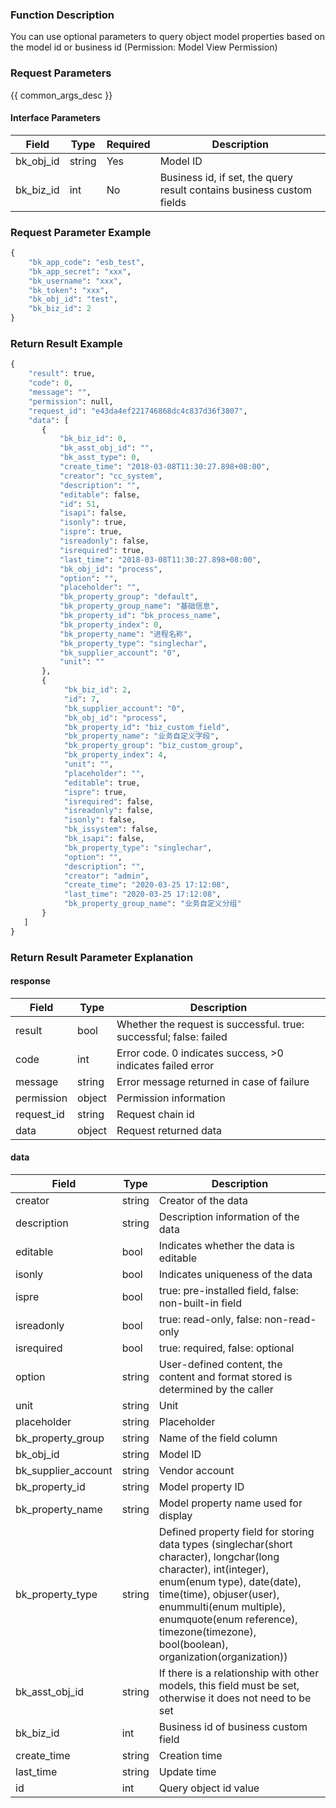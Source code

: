 ### Function Description

You can use optional parameters to query object model properties based on the model id or business id (Permission: Model View Permission)

### Request Parameters

{{ common_args_desc }}

#### Interface Parameters

| Field     | Type   | Required | Description                                                  |
| --------- | ------ | -------- | ------------------------------------------------------------ |
| bk_obj_id | string | Yes      | Model ID                                                     |
| bk_biz_id | int    | No       | Business id, if set, the query result contains business custom fields |

### Request Parameter Example

```python
{
    "bk_app_code": "esb_test",
    "bk_app_secret": "xxx",
    "bk_username": "xxx",
    "bk_token": "xxx",
    "bk_obj_id": "test",
    "bk_biz_id": 2
}
```

### Return Result Example

```python
{
    "result": true,
    "code": 0,
    "message": "",
    "permission": null,
    "request_id": "e43da4ef221746868dc4c837d36f3807",
    "data": [
       {
           "bk_biz_id": 0,
           "bk_asst_obj_id": "",
           "bk_asst_type": 0,
           "create_time": "2018-03-08T11:30:27.898+08:00",
           "creator": "cc_system",
           "description": "",
           "editable": false,
           "id": 51,
           "isapi": false,
           "isonly": true,
           "ispre": true,
           "isreadonly": false,
           "isrequired": true,
           "last_time": "2018-03-08T11:30:27.898+08:00",
           "bk_obj_id": "process",
           "option": "",
           "placeholder": "",
           "bk_property_group": "default",
           "bk_property_group_name": "基础信息",
           "bk_property_id": "bk_process_name",
           "bk_property_index": 0,
           "bk_property_name": "进程名称",
           "bk_property_type": "singlechar",
           "bk_supplier_account": "0",
           "unit": ""
       },
       {
            "bk_biz_id": 2,
            "id": 7,
            "bk_supplier_account": "0",
            "bk_obj_id": "process",
            "bk_property_id": "biz_custom_field",
            "bk_property_name": "业务自定义字段",
            "bk_property_group": "biz_custom_group",
            "bk_property_index": 4,
            "unit": "",
            "placeholder": "",
            "editable": true,
            "ispre": true,
            "isrequired": false,
            "isreadonly": false,
            "isonly": false,
            "bk_issystem": false,
            "bk_isapi": false,
            "bk_property_type": "singlechar",
            "option": "",
            "description": "",
            "creator": "admin",
            "create_time": "2020-03-25 17:12:08",
            "last_time": "2020-03-25 17:12:08",
            "bk_property_group_name": "业务自定义分组"
       }
   ]
}
```

### Return Result Parameter Explanation

#### response

| Field       | Type   | Description                                                  |
| ---------- | ------ | ------------------------------------------------------------ |
| result     | bool   | Whether the request is successful. true: successful; false: failed |
| code       | int    | Error code. 0 indicates success, >0 indicates failed error   |
| message    | string | Error message returned in case of failure                    |
| permission | object | Permission information                                       |
| request_id | string | Request chain id                                             |
| data       | object | Request returned data                                        |

#### data

| Field               | Type   | Description                                                  |
| ------------------- | ------ | ------------------------------------------------------------ |
| creator             | string | Creator of the data                                          |
| description         | string | Description information of the data                          |
| editable            | bool   | Indicates whether the data is editable                       |
| isonly              | bool   | Indicates uniqueness of the data                             |
| ispre               | bool   | true: pre-installed field, false: non-built-in field         |
| isreadonly          | bool   | true: read-only, false: non-read-only                        |
| isrequired          | bool   | true: required, false: optional                              |
| option              | string | User-defined content, the content and format stored is determined by the caller |
| unit                | string | Unit                                                         |
| placeholder         | string | Placeholder                                                  |
| bk_property_group   | string | Name of the field column                                     |
| bk_obj_id           | string | Model ID                                                     |
| bk_supplier_account | string | Vendor account                                               |
| bk_property_id      | string | Model property ID                                            |
| bk_property_name    | string | Model property name used for display                         |
| bk_property_type    | string | Defined property field for storing data types (singlechar(short character), longchar(long character), int(integer), enum(enum type), date(date), time(time), objuser(user), enummulti(enum multiple), enumquote(enum reference), timezone(timezone), bool(boolean), organization(organization)) |
| bk_asst_obj_id      | string | If there is a relationship with other models, this field must be set, otherwise it does not need to be set |
| bk_biz_id           | int    | Business id of business custom field                         |
| create_time         | string | Creation time                                                |
| last_time           | string | Update time                                                  |
| id                  | int    | Query object id value                                        |